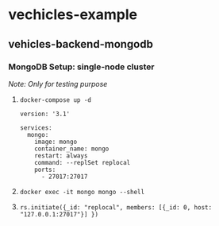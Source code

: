 # vechicles-example

## vehicles-backend-mongodb

### MongoDB Setup: single-node cluster

_Note: Only for testing purpose_

1. `docker-compose up -d`

    ```
    version: '3.1'
    
    services:
      mongo:
        image: mongo
        container_name: mongo
        restart: always
        command: --replSet replocal
        ports:
          - 27017:27017
    ```

1. `docker exec -it mongo mongo --shell`
1. `rs.initiate({_id: "replocal", members: [{_id: 0, host: "127.0.0.1:27017"}] })`
